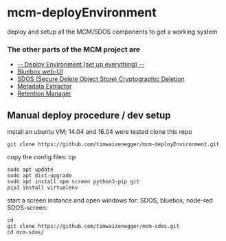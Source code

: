 # mcm-deployEnvironment
deploy and setup all the MCM/SDOS components to get a working system


### The other parts of the MCM project are
* [-- Deploy Environment (set up everything) --](https://github.com/timwaizenegger/mcm-deployEnvironment)
* [Bluebox web-UI](https://github.com/timwaizenegger/mcm-bluebox)
* [SDOS (Secure Delete Object Store) Cryptographic Deletion](https://github.com/timwaizenegger/mcm-sdos)
* [Metadata Extractor](https://github.com/timwaizenegger/mcm-metadataExtractor)
* [Retention Manager](https://github.com/timwaizenegger/mcm-retentionManager)


## Manual deploy procedure / dev setup
install an ubuntu VM; 14.04 and 16.04 were tested
clone this repo

    git clone https://github.com/timwaizenegger/mcm-deployEnvironment.git
copy the config files:
    cp 

    sudo apt update
    sudo apt dist-upgrade
    sudo apt install npm screen python3-pip git
    pip3 install virtualenv
    
start a screen instance and open windows for: SDOS, bluebox, node-red
SDOS-screen:

    cd
    git clone https://github.com/timwaizenegger/mcm-sdos.git
    cd mcm-sdos/
    